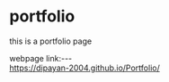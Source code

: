 # portfolio
this is a portfolio page

webpage link:--- <br>
https://dipayan-2004.github.io/Portfolio/
